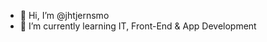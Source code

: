 - 👋 Hi, I’m @jhtjernsmo
- 🌱 I’m currently learning IT, Front-End & App Development

<!---
jhtjernsmo/jhtjernsmo is a ✨ special ✨ repository because its `README.md` (this file) appears on your GitHub profile.
You can click the Preview link to take a look at your changes.
--->

